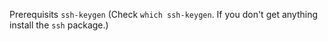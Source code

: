 Prerequisits
`ssh-keygen` (Check `which ssh-keygen`. If you don't get anything install the `ssh` package.) 

